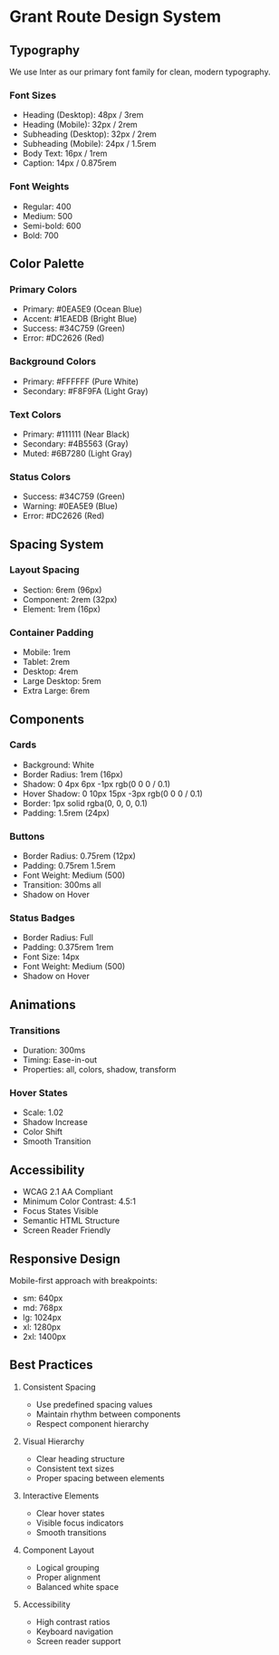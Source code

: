 # Grant Route Design System

## Typography

We use Inter as our primary font family for clean, modern typography.

### Font Sizes
- Heading (Desktop): 48px / 3rem
- Heading (Mobile): 32px / 2rem
- Subheading (Desktop): 32px / 2rem
- Subheading (Mobile): 24px / 1.5rem
- Body Text: 16px / 1rem
- Caption: 14px / 0.875rem

### Font Weights
- Regular: 400
- Medium: 500
- Semi-bold: 600
- Bold: 700

## Color Palette

### Primary Colors
- Primary: #0EA5E9 (Ocean Blue)
- Accent: #1EAEDB (Bright Blue)
- Success: #34C759 (Green)
- Error: #DC2626 (Red)

### Background Colors
- Primary: #FFFFFF (Pure White)
- Secondary: #F8F9FA (Light Gray)

### Text Colors
- Primary: #111111 (Near Black)
- Secondary: #4B5563 (Gray)
- Muted: #6B7280 (Light Gray)

### Status Colors
- Success: #34C759 (Green)
- Warning: #0EA5E9 (Blue)
- Error: #DC2626 (Red)

## Spacing System

### Layout Spacing
- Section: 6rem (96px)
- Component: 2rem (32px)
- Element: 1rem (16px)

### Container Padding
- Mobile: 1rem
- Tablet: 2rem
- Desktop: 4rem
- Large Desktop: 5rem
- Extra Large: 6rem

## Components

### Cards
- Background: White
- Border Radius: 1rem (16px)
- Shadow: 0 4px 6px -1px rgb(0 0 0 / 0.1)
- Hover Shadow: 0 10px 15px -3px rgb(0 0 0 / 0.1)
- Border: 1px solid rgba(0, 0, 0, 0.1)
- Padding: 1.5rem (24px)

### Buttons
- Border Radius: 0.75rem (12px)
- Padding: 0.75rem 1.5rem
- Font Weight: Medium (500)
- Transition: 300ms all
- Shadow on Hover

### Status Badges
- Border Radius: Full
- Padding: 0.375rem 1rem
- Font Size: 14px
- Font Weight: Medium (500)
- Shadow on Hover

## Animations

### Transitions
- Duration: 300ms
- Timing: Ease-in-out
- Properties: all, colors, shadow, transform

### Hover States
- Scale: 1.02
- Shadow Increase
- Color Shift
- Smooth Transition

## Accessibility

- WCAG 2.1 AA Compliant
- Minimum Color Contrast: 4.5:1
- Focus States Visible
- Semantic HTML Structure
- Screen Reader Friendly

## Responsive Design

Mobile-first approach with breakpoints:
- sm: 640px
- md: 768px
- lg: 1024px
- xl: 1280px
- 2xl: 1400px

## Best Practices

1. Consistent Spacing
   - Use predefined spacing values
   - Maintain rhythm between components
   - Respect component hierarchy

2. Visual Hierarchy
   - Clear heading structure
   - Consistent text sizes
   - Proper spacing between elements

3. Interactive Elements
   - Clear hover states
   - Visible focus indicators
   - Smooth transitions

4. Component Layout
   - Logical grouping
   - Proper alignment
   - Balanced white space

5. Accessibility
   - High contrast ratios
   - Keyboard navigation
   - Screen reader support